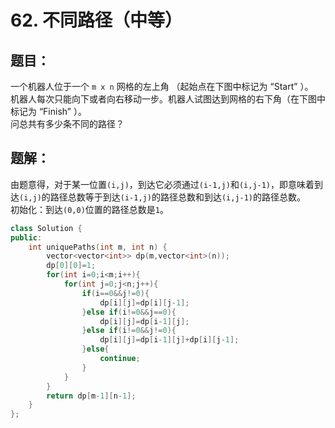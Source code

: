 # 62. 不同路径（中等）
## 题目：
一个机器人位于一个 `m x n` 网格的左上角 （起始点在下图中标记为 “Start” ）。\
机器人每次只能向下或者向右移动一步。机器人试图达到网格的右下角（在下图中标记为 “Finish” ）。\
问总共有多少条不同的路径？
## 题解：
由题意得，对于某一位置`(i,j)`，到达它必须通过`(i-1,j)`和`(i,j-1)`，即意味着到达`(i,j)`的路径总数等于到达`(i-1,j)`的路径总数和到达`(i,j-1)`的路径总数。\
初始化：到达`(0,0)`位置的路径总数是`1`。
```c++
class Solution {
public:
    int uniquePaths(int m, int n) {
        vector<vector<int>> dp(m,vector<int>(n));
        dp[0][0]=1;
        for(int i=0;i<m;i++){
            for(int j=0;j<n;j++){
                if(i==0&&j!=0){
                    dp[i][j]=dp[i][j-1];
                }else if(i!=0&&j==0){
                    dp[i][j]=dp[i-1][j];
                }else if(i!=0&&j!=0){
                    dp[i][j]=dp[i-1][j]+dp[i][j-1];
                }else{
                    continue;
                }
            }
        }
        return dp[m-1][n-1];
    }
};
```
